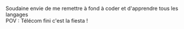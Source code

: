 Soudaine envie de me remettre à fond à coder et d'apprendre tous les langages  
POV : Télécom fini c'est la fiesta !
